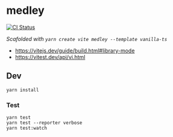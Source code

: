 # medley

[![CI Status](https://github.com/mebble/medley/workflows/CI/badge.svg)](https://github.com/mebble/medley/actions)

_Scafolded with `yarn create vite medley --template vanilla-ts`_

- https://vitejs.dev/guide/build.html#library-mode
- https://vitest.dev/api/vi.html

## Dev

```
yarn install
```

### Test

```
yarn test
yarn test --reporter verbose
yarn test:watch
```

